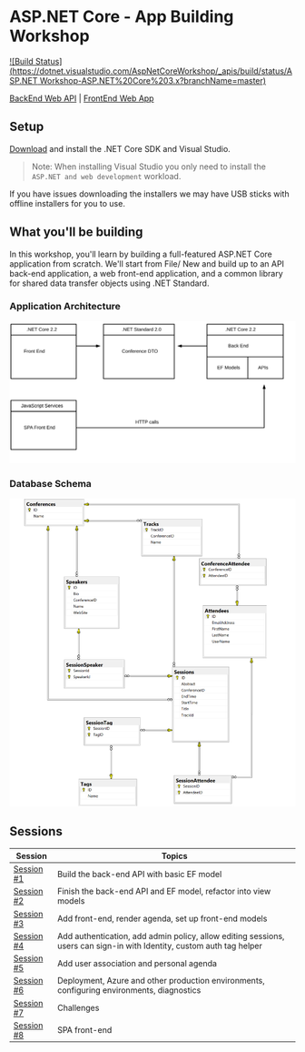 # ASP.NET Core - App Building Workshop

[![Build Status](https://dotnet.visualstudio.com/AspNetCoreWorkshop/_apis/build/status/ASP.NET Workshop-ASP.NET%20Core%203.x?branchName=master)](https://dotnet.visualstudio.com/AspNetCoreWorkshop/_build/latest?definitionId=71&branchName=master)

[BackEnd Web API](https://aspnetcorews-backend.azurewebsites.net) | [FrontEnd Web App](https://aspnetcorews-frontend.azurewebsites.net)

## Setup

[Download](https://www.microsoft.com/net/download) and install the .NET Core SDK and Visual Studio.

> Note: When installing Visual Studio you only need to install the `ASP.NET and web development` workload.

If you have issues downloading the installers we may have USB sticks with offline installers for you to use.

## What you'll be building
In this workshop, you'll learn by building a full-featured ASP.NET Core application from scratch. We'll start from File/ New and build up to an API back-end application, a web front-end application, and a common library for shared data transfer objects using .NET Standard.

### Application Architecture
![Architecture Diagram](/docs/images/ConferencePlannerArchitectureDiagram.svg)

### Database Schema
![Database Schema Diagram](/docs/conference-planner-db-diagram.png)

## Sessions

| Session | Topics |
| ----- | ---- |
| [Session #1](/docs/1.%20Create%20BackEnd%20API%20project.md) | Build the back-end API with basic EF model |
| [Session #2](/docs/2.%20Build%20out%20BackEnd%20and%20Refactor.md) | Finish the back-end API and EF model, refactor into view models |  |
| [Session #3](/docs/3.%20Add%20front-end%2C%20render%20agenda%2C%20set%20up%20front-end%20models.md) | Add front-end, render agenda, set up front-end models |
| [Session #4](/docs/4.%20Add%20auth%20features.md) | Add authentication, add admin policy, allow editing sessions, users can sign-in with Identity, custom auth tag helper |
| [Session #5](/docs/5.%20Add%20personal%20agenda.md) | Add user association and personal agenda |
| [Session #6](docs/6.%20Production%20Readiness%20and%20Deployment.md) | Deployment, Azure and other production environments, configuring environments, diagnostics |
| [Session #7](/docs/7.%20Challenges.md) | Challenges |
| [Session #8](/docs/8.%20SPA%20FrontEnd.md) | SPA front-end |
